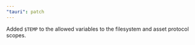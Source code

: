 ```yaml
---
"tauri": patch
---
```


Added `$TEMP` to the allowed variables to the filesystem and asset protocol scopes.
